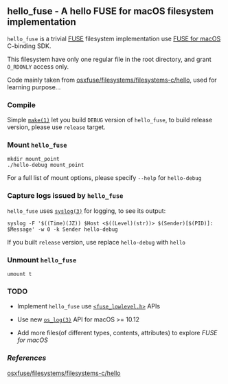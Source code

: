 ## hello_fuse - A hello FUSE for macOS filesystem implementation

`hello_fuse` is a trivial [FUSE](https://en.wikipedia.org/wiki/Filesystem_in_Userspace) filesystem implementation use [FUSE for macOS](https://osxfuse.github.io/) C-binding SDK.

This filesystem have only one regular file in the root directory, and grant `O_RDONLY` access only.

Code mainly taken from [osxfuse/filesystems/filesystems-c/hello](https://github.com/osxfuse/filesystems/tree/master/filesystems-c/hello), used for learning purpose...

### Compile

Simple [`make(1)`](x-man-page://1/make) let you build `DEBUG` version of `hello_fuse`, to build release version, please use `release` target.

### Mount `hello_fuse`

```shell
mkdir mount_point
./hello-debug mount_point
```

For a full list of mount options, please specify `--help` for `hello-debug`

### Capture logs issued by `hello_fuse`

`hello_fuse` uses [`syslog(3)`](x-man-page://3/syslog) for logging, to see its output:

```shell
syslog -F '$((Time)(JZ)) $Host <$((Level)(str))> $(Sender)[$(PID)]: $Message' -w 0 -k Sender hello-debug
```

If you built `release` version, use replace `hello-debug` with `hello`

### Unmount `hello_fuse`

```shell
umount t
```

### TODO

* Implement `hello_fuse` use [`<fuse_lowlevel.h>`](https://github.com/osxfuse/fuse/blob/master/include/fuse_lowlevel.h) APIs

* Use new [`os_log(3)`](x-man-page://3/os_log) API for macOS >= 10.12

* Add more files(of different types, contents, attributes) to explore *FUSE for macOS*

### *References*

[osxfuse/filesystems/filesystems-c/hello](https://github.com/osxfuse/filesystems/tree/master/filesystems-c/hello)
